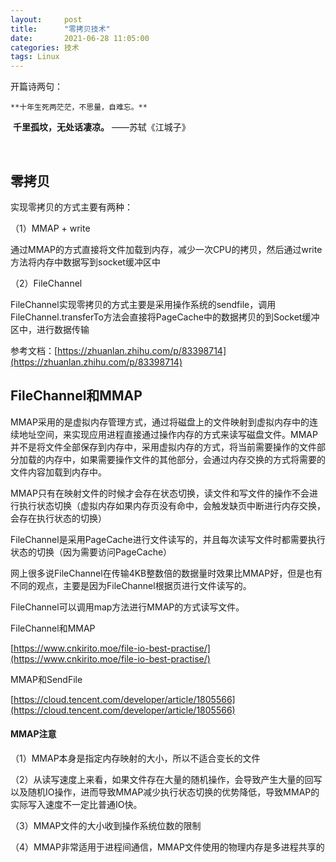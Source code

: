 ```yaml
---
layout:     post
title:      "零拷贝技术"
date:       2021-06-28 11:05:00
categories: 技术
tags: Linux
---
```


开篇诗两句：

 	**十年生死两茫茫，不思量，自难忘。**

​	**千里孤坟，无处话凄凉。**	 ——苏轼《江城子》

<br/>

## 零拷贝

实现零拷贝的方式主要有两种： 

（1）MMAP + write  

通过MMAP的方式直接将文件加载到内存，减少一次CPU的拷贝，然后通过write方法将内存中数据写到socket缓冲区中 

（2）FileChannel 

FileChannel实现零拷贝的方式主要是采用操作系统的sendfile，调用FileChannel.transferTo方法会直接将PageCache中的数据拷贝的到Socket缓冲区中，进行数据传输 

参考文档：[https://zhuanlan.zhihu.com/p/83398714](https://zhuanlan.zhihu.com/p/83398714)

## FileChannel和MMAP

MMAP采用的是虚拟内存管理方式，通过将磁盘上的文件映射到虚拟内存中的连续地址空间，来实现应用进程直接通过操作内存的方式来读写磁盘文件。MMAP并不是将文件全部保存到内存中，采用虚拟内存的方式，将当前需要操作的文件部分加载的内存中，如果需要操作文件的其他部分，会通过内存交换的方式将需要的文件内容加载到内存中。 

MMAP只有在映射文件的时候才会存在状态切换，读文件和写文件的操作不会进行执行状态切换（虚拟内存如果内存页没有命中，会触发缺页中断进行内存交换，会存在执行状态的切换） 

FileChannel是采用PageCache进行文件读写的，并且每次读写文件时都需要执行状态的切换（因为需要访问PageCache） 

网上很多说FileChannel在传输4KB整数倍的数据量时效果比MMAP好，但是也有不同的观点，主要是因为FileChannel根据页进行文件读写的。

FileChannel可以调用map方法进行MMAP的方式读写文件。

FileChannel和MMAP 

[https://www.cnkirito.moe/file-io-best-practise/](https://www.cnkirito.moe/file-io-best-practise/)

MMAP和SendFile 

[https://cloud.tencent.com/developer/article/1805566](https://cloud.tencent.com/developer/article/1805566)

#### MMAP注意

（1）MMAP本身是指定内存映射的大小，所以不适合变长的文件

（2）从读写速度上来看，如果文件存在大量的随机操作，会导致产生大量的回写以及随机IO操作，进而导致MMAP减少执行状态切换的优势降低，导致MMAP的实际写入速度不一定比普通IO快。

（3）MMAP文件的大小收到操作系统位数的限制

（4）MMAP非常适用于进程间通信，MMAP文件使用的物理内存是多进程共享的
